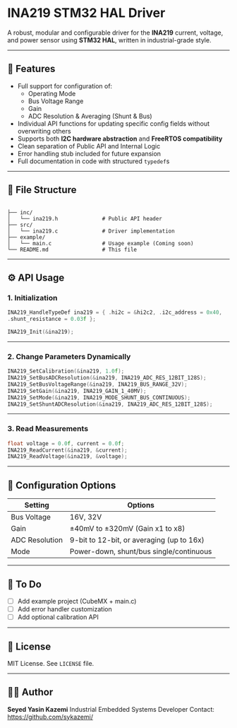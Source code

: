 

# INA219 STM32 HAL Driver

A robust, modular and configurable driver for the **INA219** current, voltage, and power sensor using **STM32 HAL**, written in industrial-grade style.

---

## 📌 Features

- Full support for configuration of:
  - Operating Mode
  - Bus Voltage Range
  - Gain
  - ADC Resolution & Averaging (Shunt & Bus)
- Individual API functions for updating specific config fields without overwriting others
- Supports both **I2C hardware abstraction** and **FreeRTOS compatibility**
- Clean separation of Public API and Internal Logic
- Error handling stub included for future expansion
- Full documentation in code with structured `typedef`s

---

## 📁 File Structure

```

├── inc/
│   └── ina219.h              # Public API header
├── src/
│   └── ina219.c              # Driver implementation
├── example/
│   └── main.c                # Usage example (Coming soon)
└── README.md                 # This file

````

---

## ⚙️ API Usage

### 1. Initialization

```c
INA219_HandleTypeDef ina219 = { .hi2c = &hi2c2, .i2c_address = 0x40,
.shunt_resistance = 0.03f };

INA219_Init(&ina219);
````

---

### 2. Change Parameters Dynamically

```c
INA219_SetCalibration(&ina219, 1.0f);
INA219_SetBusADCResolution(&ina219, INA219_ADC_RES_12BIT_128S);
INA219_SetBusVoltageRange(&ina219, INA219_BUS_RANGE_32V);
INA219_SetGain(&ina219, INA219_GAIN_1_40MV);
INA219_SetMode(&ina219, INA219_MODE_SHUNT_BUS_CONTINUOUS);
INA219_SetShuntADCResolution(&ina219, INA219_ADC_RES_12BIT_128S);
```

---

### 3. Read Measurements

```c
float voltage = 0.0f, current = 0.0f;
INA219_ReadCurrent(&ina219, &current);
INA219_ReadVoltage(&ina219, &voltage);
```

---

## 🔧 Configuration Options

| Setting        | Options                                   |
| -------------- | ----------------------------------------- |
| Bus Voltage    | 16V, 32V                                  |
| Gain           | ±40mV to ±320mV (Gain x1 to x8)           |
| ADC Resolution | 9-bit to 12-bit, or averaging (up to 16x) |
| Mode           | Power-down, shunt/bus single/continuous   |

---

## 🚀 To Do

* [ ] Add example project (CubeMX + main.c)
* [ ] Add error handler customization
* [ ] Add optional calibration API

---

## 📜 License

MIT License. See `LICENSE` file.

---

## 👨‍💻 Author

**Seyed Yasin Kazemi**
Industrial Embedded Systems Developer
Contact: https://github.com/sykazemi/



